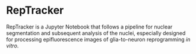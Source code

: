 # RepTracker
RepTracker is a Jupyter Notebook that follows a pipeline for nuclear segmentation and subsequent analysis of the nuclei, especially designed for processing epifluorescence images of glia-to-neuron reprogramming *in vitro*.
